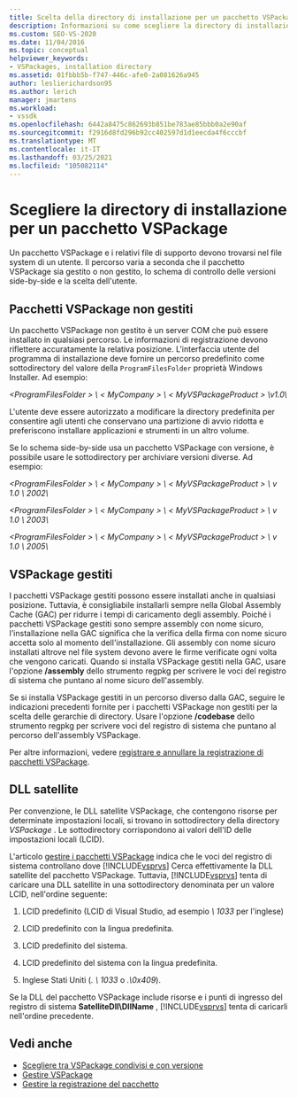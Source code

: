 ```yaml
---
title: Scelta della directory di installazione per un pacchetto VSPackage | Microsoft Docs
description: Informazioni su come scegliere la directory di installazione per un pacchetto VSPackage e i relativi file di supporto, usando fattori quali, ad esempio, se sono gestiti o non gestiti.
ms.custom: SEO-VS-2020
ms.date: 11/04/2016
ms.topic: conceptual
helpviewer_keywords:
- VSPackages, installation directory
ms.assetid: 01fbbb5b-f747-446c-afe0-2a081626a945
author: leslierichardson95
ms.author: lerich
manager: jmartens
ms.workload:
- vssdk
ms.openlocfilehash: 6442a8475c862693b851be783ae85bbb0a2e90af
ms.sourcegitcommit: f2916d8fd296b92cc402597d1d1eecda4f6cccbf
ms.translationtype: MT
ms.contentlocale: it-IT
ms.lasthandoff: 03/25/2021
ms.locfileid: "105082114"
---
```

# <a name="choose-the-installation-directory-for-a-vspackage"></a>Scegliere la directory di installazione per un pacchetto VSPackage
Un pacchetto VSPackage e i relativi file di supporto devono trovarsi nel file system di un utente. Il percorso varia a seconda che il pacchetto VSPackage sia gestito o non gestito, lo schema di controllo delle versioni side-by-side e la scelta dell'utente.

## <a name="unmanaged-vspackages"></a>Pacchetti VSPackage non gestiti
 Un pacchetto VSPackage non gestito è un server COM che può essere installato in qualsiasi percorso. Le informazioni di registrazione devono riflettere accuratamente la relativa posizione. L'interfaccia utente del programma di installazione deve fornire un percorso predefinito come sottodirectory del valore della `ProgramFilesFolder` proprietà Windows Installer. Ad esempio:

*&lt;ProgramFilesFolder &gt; \\ &lt; MyCompany &gt; \\ &lt; MyVSPackageProduct &gt; \v1.0\\*

 L'utente deve essere autorizzato a modificare la directory predefinita per consentire agli utenti che conservano una partizione di avvio ridotta e preferiscono installare applicazioni e strumenti in un altro volume.

 Se lo schema side-by-side usa un pacchetto VSPackage con versione, è possibile usare le sottodirectory per archiviare versioni diverse. Ad esempio:

 *&lt;ProgramFilesFolder &gt; \\ &lt; MyCompany &gt; \\ &lt; MyVSPackageProduct &gt; \\ v 1.0 \\ 2002\\*

 *&lt;ProgramFilesFolder &gt; \\ &lt; MyCompany &gt; \\ &lt; MyVSPackageProduct &gt; \\ v 1.0 \\ 2003\\*

 *&lt;ProgramFilesFolder &gt; \\ &lt; MyCompany &gt; \\ &lt; MyVSPackageProduct &gt; \\ v 1.0 \\ 2005\\*

## <a name="managed-vspackages"></a>VSPackage gestiti
 I pacchetti VSPackage gestiti possono essere installati anche in qualsiasi posizione. Tuttavia, è consigliabile installarli sempre nella Global Assembly Cache (GAC) per ridurre i tempi di caricamento degli assembly. Poiché i pacchetti VSPackage gestiti sono sempre assembly con nome sicuro, l'installazione nella GAC significa che la verifica della firma con nome sicuro accetta solo al momento dell'installazione. Gli assembly con nome sicuro installati altrove nel file system devono avere le firme verificate ogni volta che vengono caricati. Quando si installa VSPackage gestiti nella GAC, usare l'opzione **/assembly** dello strumento regpkg per scrivere le voci del registro di sistema che puntano al nome sicuro dell'assembly.

 Se si installa VSPackage gestiti in un percorso diverso dalla GAC, seguire le indicazioni precedenti fornite per i pacchetti VSPackage non gestiti per la scelta delle gerarchie di directory. Usare l'opzione **/codebase** dello strumento regpkg per scrivere voci del registro di sistema che puntano al percorso dell'assembly VSPackage.

 Per altre informazioni, vedere [registrare e annullare la registrazione di pacchetti VSPackage](../../extensibility/registering-and-unregistering-vspackages.md).

## <a name="satellite-dlls"></a>DLL satellite
 Per convenzione, le DLL satellite VSPackage, che contengono risorse per determinate impostazioni locali, si trovano in sottodirectory della directory *VSPackage* . Le sottodirectory corrispondono ai valori dell'ID delle impostazioni locali (LCID).

 L'articolo [gestire i pacchetti VSPackage](../../extensibility/managing-vspackages.md) indica che le voci del registro di sistema controllano dove [!INCLUDE[vsprvs](../../code-quality/includes/vsprvs_md.md)] Cerca effettivamente la DLL satellite del pacchetto VSPackage. Tuttavia, [!INCLUDE[vsprvs](../../code-quality/includes/vsprvs_md.md)] tenta di caricare una DLL satellite in una sottodirectory denominata per un valore LCID, nell'ordine seguente:

1. LCID predefinito (LCID di Visual Studio, ad esempio *\ 1033* per l'inglese)

2. LCID predefinito con la lingua predefinita.

3. LCID predefinito del sistema.

4. LCID predefinito del sistema con la lingua predefinita.

5. Inglese Stati Uniti (*. \ 1033* o *.\0x409*).

Se la DLL del pacchetto VSPackage include risorse e i punti di ingresso del registro di sistema **SatelliteDll\DllName** , [!INCLUDE[vsprvs](../../code-quality/includes/vsprvs_md.md)] tenta di caricarli nell'ordine precedente.

## <a name="see-also"></a>Vedi anche
- [Scegliere tra VSPackage condivisi e con versione](../../extensibility/choosing-between-shared-and-versioned-vspackages.md)
- [Gestire VSPackage](../../extensibility/managing-vspackages.md)
- [Gestire la registrazione del pacchetto](/previous-versions/bb166783(v=vs.100))